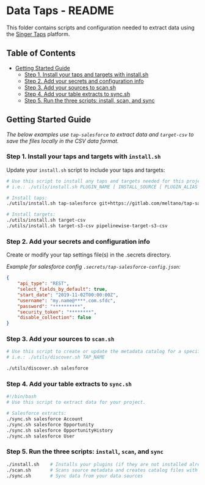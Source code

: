 # Data Taps - README

This folder contains scripts and configuration needed to extract data using the [Singer Taps](https://singer.io) platform.

## Table of Contents

- [Getting Started Guide](#getting-started-guide)
  - [Step 1. Install your taps and targets with install.sh](#step-1-install-your-taps-and-targets-with-installsh)
  - [Step 2. Add your secrets and configuration info](#step-2-add-your-secrets-and-configuration-info)
  - [Step 3. Add your sources to scan.sh](#step-3-add-your-sources-to-scansh)
  - [Step 4. Add your table extracts to sync.sh](#step-4-add-your-table-extracts-to-syncsh)
  - [Step 5. Run the three scripts: install, scan, and sync](#step-5-run-the-three-scripts-install-scan-and-sync)

## Getting Started Guide

_The below examples use `tap-salesforce` to extract data and `target-csv` to save the files locally in the CSV data format._

### Step 1. Install your taps and targets with `install.sh`

Update your `install.sh` script to include your taps and targets:

```bash
# Use this script to install any taps and targets needed for this project.
# i.e.: ./utils/install.sh PLUGIN_NAME [ INSTALL_SOURCE [ PLUGIN_ALIAS ] ]

# Install taps:
./utils/install.sh tap-salesforce git+https://gitlab.com/meltano/tap-salesforce.git@master

# Install targets:
./utils/install.sh target-csv
./utils/install.sh target-s3-csv pipelinewise-target-s3-csv
```

### Step 2. Add your secrets and configuration info

Create or modify your tap settings file(s) in the .secrets directory.

_Example for salesforce config `.secrets/tap-salesforce-config.json`:_

```json
{
    "api_type": "REST",
    "select_fields_by_default": true,
    "start_date": "2019-11-02T00:00:00Z",
    "username": "my.name@****.com.sfdc",
    "password": "**********",
    "security_token": "********",
    "disable_collection": false
}
```

### Step 3. Add your sources to `scan.sh`

```bash
# Use this script to create or update the metadata catalog for a specified tap.
# i.e.: ./utils/discover.sh TAP_NAME

./utils/discover.sh salesforce
```

### Step 4. Add your table extracts to `sync.sh`

```bash
#!/bin/bash
# Use this script to extract data for your project.

# Salesforce extracts:
./sync.sh salesforce Account
./sync.sh salesforce Opportunity
./sync.sh salesforce OpportunityHistory
./sync.sh salesforce User
```

### Step 5. Run the three scripts: `install`, `scan`, and `sync`

```bash
./install.sh    # Installs your plugins (if they are not installed already)
./scan.sh       # Scans source metadata and creates catalog files with tables names, column names, and data types
./sync.sh       # Sync data from your data sources
```
